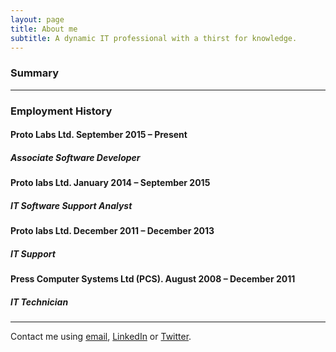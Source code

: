 ```yaml
---
layout: page
title: About me
subtitle: A dynamic IT professional with a thirst for knowledge.
---
```


### Summary

----------

### Employment History
#### Proto Labs Ltd. September 2015 – Present
##### Associate Software Developer

#### Proto labs Ltd. January 2014 – September 2015
##### IT Software Support Analyst

#### Proto labs Ltd. December 2011 – December 2013
##### IT Support

#### Press Computer Systems Ltd (PCS). August 2008 – December 2011
##### IT Technician

----------

Contact me using [email](mailto:contact@ashleypoole.co.uk), [LinkedIn](http://uk.linkedin.com/in/ashleypoole) or [Twitter](https://www.twitter.com/ashleypooleUK).

